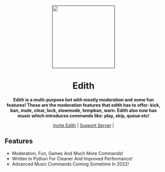 <p align="center">
  <a href="">
    <img width="200" src="https://media.discordapp.net/attachments/846273228741804052/964048123020312606/5d992235fb8aa6fb6546308b85d806a4.png">
  </a>
</p>

<h1 align="center">Edith</h1>

<div align="center">

**Edith is a multi-purpose bot with mostly moderation and some fun features! These are the moderation features that edith has to offer: kick, ban, mute, clear, lock, slowmode, tempban, warn. Edith also now has music which introduces commands like: play, skip, queue etc!**

[Invite Edith](https://discord.com/oauth2/authorize?client_id=731807331796385812&permissions=2080402518&scope=bot%20applications.commands) | [Support Server](https://discord.gg/YENpHmDy8H) |

</div>

## Features

- Moderation, Fun, Games And Much More Commands!
- Written In Python For Cleaner And Improved Performance!
- Advanced Music Commands Coming Sometime In 2022!
